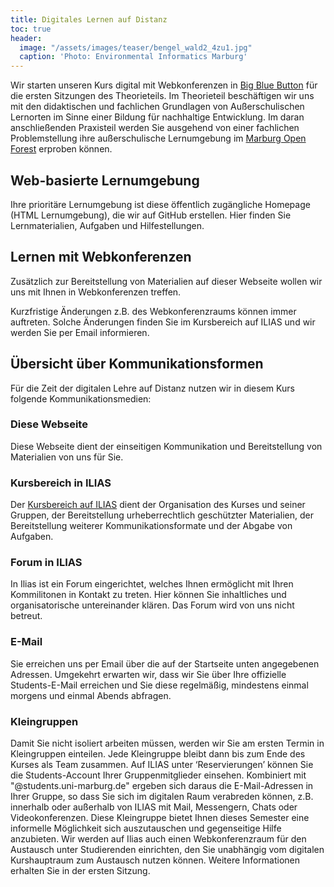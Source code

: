 ```yaml
---
title: Digitales Lernen auf Distanz
toc: true
header:
  image: "/assets/images/teaser/bengel_wald2_4zu1.jpg"
  caption: 'Photo: Environmental Informatics Marburg'
---
```


Wir starten unseren Kurs digital mit Webkonferenzen in [Big Blue Button](https://www.uni-marburg.de/de/hrz/dienste/web-konferenzen/web-konferenz-bigbluebutton) für die ersten Sitzungen des Theorieteils.
Im Theorieteil beschäftigen wir uns mit den didaktischen und fachlichen Grundlagen von Außerschulischen Lernorten im Sinne einer Bildung für nachhaltige Entwicklung.
Im daran anschließenden Praxisteil werden Sie ausgehend von einer fachlichen Problemstellung ihre außerschulische Lernumgebung im [Marburg Open Forest](https://www.uni-marburg.de/de/fb19/fachbereich/infrastruktur/mof) erproben können.
<!--more-->


## Web-basierte Lernumgebung

Ihre prioritäre Lernumgebung ist diese öffentlich zugängliche Homepage (HTML Lernumgebung), die wir auf GitHub erstellen. 
Hier finden Sie Lernmaterialien, Aufgaben und Hilfestellungen.


## Lernen mit Webkonferenzen
Zusätzlich zur Bereitstellung von Materialien auf dieser Webseite wollen wir uns mit Ihnen in Webkonferenzen treffen.

Kurzfristige Änderungen z.B. des Webkonferenzraums können immer auftreten. 
Solche Änderungen finden Sie im Kursbereich auf ILIAS und wir werden Sie per Email informieren.


## Übersicht über Kommunikationsformen

Für die Zeit der digitalen Lehre auf Distanz nutzen wir in diesem Kurs folgende Kommunikationsmedien:

### Diese Webseite
Diese Webseite dient der einseitigen Kommunikation und Bereitstellung von Materialien von uns für Sie.

### Kursbereich in ILIAS
Der [Kursbereich auf ILIAS](link) dient der Organisation des Kurses und seiner Gruppen, der Bereitstellung urheberrechtlich geschützter Materialien, der Bereitstellung weiterer Kommunikationsformate und der Abgabe von Aufgaben.

### Forum in ILIAS
In Ilias ist ein Forum eingerichtet, welches Ihnen ermöglicht mit Ihren Kommilitonen in Kontakt zu treten. 
Hier können Sie inhaltliches und organisatorische untereinander klären. 
Das Forum wird von uns nicht betreut. 


### E-Mail
Sie erreichen uns per Email über die auf der Startseite unten angegebenen Adressen. 
Umgekehrt erwarten wir, dass wir Sie über Ihre offizielle Students-E-Mail erreichen und Sie diese regelmäßig, mindestens einmal morgens und einmal Abends abfragen.


### Kleingruppen
Damit Sie nicht isoliert arbeiten müssen, werden wir Sie am ersten Termin in Kleingruppen einteilen. 
Jede Kleingruppe bleibt dann bis zum Ende des Kurses als Team zusammen. 
Auf ILIAS unter ‘Reservierungen’ können Sie die Students-Account Ihrer Gruppenmitglieder einsehen. 
Kombiniert mit "@students.uni-marburg.de" ergeben sich daraus die E-Mail-Adressen in Ihrer Gruppe, so dass Sie sich im digitalen Raum verabreden können, z.B. innerhalb oder außerhalb von ILIAS mit Mail, Messengern, Chats oder Videokonferenzen. 
Diese Kleingruppe bietet Ihnen dieses Semester eine informelle Möglichkeit sich auszutauschen und gegenseitige Hilfe anzubieten.
Wir werden auf Ilias auch einen Webkonferenzraum für den Austausch unter Studierenden einrichten, den Sie unabhängig vom digitalen Kurshauptraum zum Austausch nutzen können. Weitere Informationen erhalten Sie in der ersten Sitzung.



